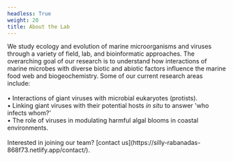 ```yaml
---
headless: True
weight: 20
title: About the Lab
---
```

<head>
  <!-- Google tag (gtag.js) -->
<script async src="https://www.googletagmanager.com/gtag/js?id=G-DDD7MZ4RB7"></script>
<script>
  window.dataLayer = window.dataLayer || [];
  function gtag(){dataLayer.push(arguments);}
  gtag('js', new Date());

  gtag('config', 'G-DDD7MZ4RB7');
</script>
  </head>
<!--more-->
We study ecology and evolution of marine microorganisms and viruses through a variety of field, lab, and bioinformatic approaches. The overarching goal of our research is to understand how interactions of marine microbes with diverse biotic and abiotic factors influence the marine food web and biogeochemistry. Some of our current research areas include:<br>
<br>
•	Interactions of giant viruses with microbial eukaryotes (protists).<br>
•	Linking giant viruses with their potential hosts <i>in situ</i> to answer 'who infects whom?'<br>
•	The role of viruses in modulating harmful algal blooms in coastal environments.<br>
<br>
Interested in joining our team? [contact us](https://silly-rabanadas-868f73.netlify.app/contact/).
